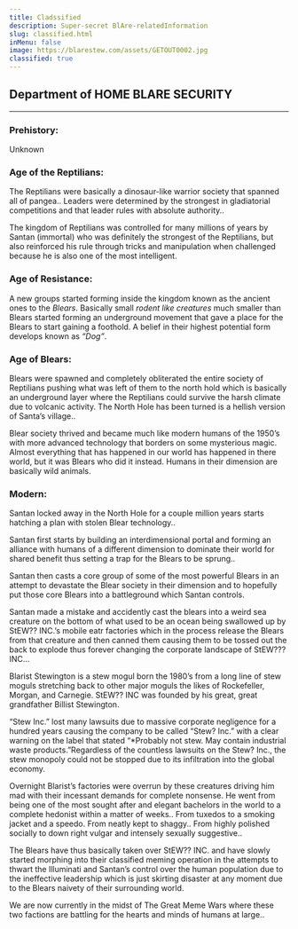 ```yaml
---
title: Cladssified
description: Super-secret BlAre-relatedInformation
slug: classified.html
inMenu: false
image: https://blarestew.com/assets/GETOUT0002.jpg
classified: true
---
```


## Department of HOME BLARE SECURITY

---


### Prehistory:
Unknown

### Age of the Reptilians:
The Reptilians were basically a dinosaur-like warrior society that spanned all of pangea.. Leaders were determined by the strongest in gladiatorial competitions and that leader rules with absolute authority..

The kingdom of Reptilians was controlled for many millions of years by Santan (immortal) who was definitely the strongest of the Reptilians, but also reinforced his rule through tricks and manipulation when challenged because he is also one of the most intelligent.

### Age of Resistance:
A new groups started forming inside the kingdom known as the ancient ones to the *Blears*. Basically small *rodent like creatures* much smaller than Blears started forming an underground movement that gave a place for the Blears to start gaining a foothold. A belief in their highest potential form develops known as *“Dog”*.

### Age of Blears:
 Blears were spawned and completely obliterated the entire society of Reptilians pushing what was left of them to the north hold which is basically an underground layer where the Reptilians could survive the harsh climate due to volcanic activity. The North Hole has been turned is a hellish version of Santa’s village..

Blear society thrived and became much like modern humans of the 1950’s with more advanced technology that borders on some mysterious magic. Almost everything that has happened in our world has happened in there world, but it was Blears who did it instead. Humans in their dimension are basically wild animals.

### Modern:
Santan locked away in the North Hole for a couple million years starts hatching a plan with stolen Blear technology..

Santan first starts by building an interdimensional portal and forming an alliance with humans of a different dimension to dominate their world for shared benefit thus setting a trap for the Blears to be sprung..

Santan then casts a core group of some of the most powerful Blears in an attempt to devastate the Blear society in their dimension and to hopefully put those core Blears into a battleground which Santan controls.

Santan made a mistake and accidently cast the blears into a weird sea creature on the bottom of what used to be an ocean being swallowed up by StEW?? INC.’s mobile eatr factories which in the process release the Blears from that creature and then canned them causing them to be tossed out the back to explode thus forever changing the corporate landscape of StEW??? INC...

Blarist Stewington is a stew mogul born the 1980’s from a long line of stew moguls stretching back to other major moguls the likes of Rockefeller, Morgan, and Carnegie. StEW?? INC was founded by his great, great grandfather Billist Stewington.

“Stew Inc.” lost many lawsuits due to massive corporate negligence for a hundred years  causing the company to be called “Stew? Inc.” with a clear warning on the label that stated “*Probably not stew. May contain industrial waste products.”Regardless of the countless lawsuits on the Stew? Inc., the stew monopoly could not be stopped due to its infiltration into the global economy.


Overnight Blarist’s factories were overrun by these creatures driving him mad with their incessant demands for complete nonsense. He went from being one of the most sought after and elegant bachelors in the world to a complete hedonist within a matter of weeks.. From tuxedos to a smoking jacket and a speedo. From neatly kept to shaggy.. From highly polished socially to down right vulgar and intensely sexually suggestive..

The Blears have thus basically taken over StEW?? INC. and have slowly started morphing into their classified meming operation in the attempts to thwart the Illuminati and Santan’s control over the human population due to the ineffective leadership which is just skirting disaster at any moment due to the Blears naivety of their surrounding world.

We are now currently in the midst of The Great Meme Wars where these two factions are battling for the hearts and minds of humans at large..
